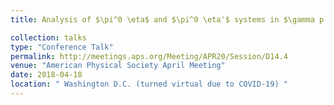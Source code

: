```yaml
---
title: Analysis of $\pi^0 \eta$ and $\pi^0 \eta'$ systems in $\gamma p \rightarrow \pi^0 \eta^{(')}p$ at GlueX

collection: talks
type: "Conference Talk"
permalink: http://meetings.aps.org/Meeting/APR20/Session/D14.4
venue: "American Physical Society April Meeting"
date: 2018-04-18
location: " Washington D.C. (turned virtual due to COVID-19) "
---
```




